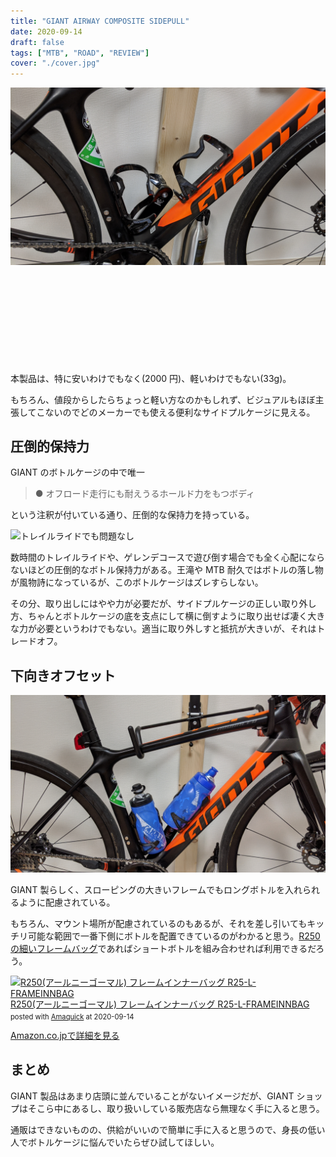 ```yaml
---
title: "GIANT AIRWAY COMPOSITE SIDEPULL"
date: 2020-09-14
draft: false
tags: ["MTB", "ROAD", "REVIEW"]
cover: "./cover.jpg"
---
```


![overview](./top.jpg)

<div class="iframely-embed"><div class="iframely-responsive" style="height: 140px; padding-bottom: 0;"><a href="https://www.giant.co.jp/giant21/acc_datail.php?p_id=A0002134" data-iframely-url="//cdn.iframe.ly/d1gUALp"></a></div></div>

本製品は、特に安いわけでもなく(2000 円)、軽いわけでもない(33g)。

もちろん、値段からしたらちょっと軽い方なのかもしれず、ビジュアルもほぼ主張してこないのでどのメーカーでも使える便利なサイドプルケージに見える。

## 圧倒的保持力

GIANT のボトルケージの中で唯一

> ● オフロード走行にも耐えうるホールド力をもつボディ

という注釈が付いている通り、圧倒的な保持力を持っている。

![トレイルライドでも問題なし](./mtb.jpg)

数時間のトレイルライドや、ゲレンデコースで遊び倒す場合でも全く心配にならないほどの圧倒的なボトル保持力がある。王滝や MTB 耐久ではボトルの落し物が風物詩になっているが、このボトルケージはズレすらしない。

その分、取り出しにはやや力が必要だが、サイドプルケージの正しい取り外し方、ちゃんとボトルケージの底を支点にして横に倒すように取り出せば凄く大きな力が必要というわけでもない。適当に取り外しすと抵抗が大きいが、それはトレードオフ。

## 下向きオフセット

![XSサイズにもしっかり入る](./insert.jpg)

GIANT 製らしく、スローピングの大きいフレームでもロングボトルを入れられるように配慮されている。

もちろん、マウント場所が配慮されているのもあるが、それを差し引いてもキッチリ可能な範囲で一番下側にボトルを配置できているのがわかると思う。[R250 の細いフレームバッグ](https://amzn.to/32tKWlI)であればショートボトルを組み合わせれば利用できるだろう。

<div class="amachazl-box" style="margin-bottom:0px;"><div class="amachazl-image" style="float:left;margin:0px 12px 1px 0px;"><a href="https://www.amazon.co.jp/dp/B072Q5DXGW/?tag=gensobunya-22" name="amazonlink" rel="nofollow" target="_blank"><img src="https://m.media-amazon.com/images/I/31NOX3-0ZzL._SL200_.jpg" alt="R250(アールニーゴーマル) フレームインナーバッグ R25-L-FRAMEINNBAG" style="border: none;" /></a></div><div class="amachazl-info" style="line-height:120%; margin-bottom: 10px"><div class="amachazl-name" style="margin-bottom:10px;line-height:120%"><a href="https://www.amazon.co.jp/dp/B072Q5DXGW/?tag=gensobunya-22" name="amachazllink" rel="nofollow" target="_blank">R250(アールニーゴーマル) フレームインナーバッグ R25-L-FRAMEINNBAG</a><div class="amachazl-powered-date" style="font-size:80%;margin-top:5px;line-height:120%">posted with <a href="https://creazy.net/amazon_quick_affiliate/" title="R250(アールニーゴーマル) フレームインナーバッグ R25-L-FRAMEINNBAG" rel="nofollow" target="_blank">Amaquick</a> at 2020-09-14</div></div><div class="amachazl-sub-info" style="float: left;"><div class="amachazl-link" style="margin-top: 5px"><a href="https://www.amazon.co.jp/dp/B072Q5DXGW/?tag=gensobunya-22" name="amachazllink" rel="nofollow" target="_blank">Amazon.co.jpで詳細を見る</a></div></div></div><div class="amachazl-footer" style="clear: left"></div></div>

## まとめ

GIANT 製品はあまり店頭に並んでいることがないイメージだが、GIANT ショップはそこら中にあるし、取り扱いしている販売店なら無理なく手に入ると思う。

通販はできないものの、供給がいいので簡単に手に入ると思うので、身長の低い人でボトルケージに悩んでいたらぜひ試してほしい。
